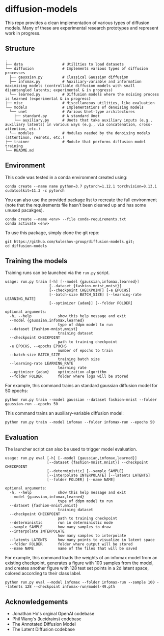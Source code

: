 # diffusion-models

This repo provides a clean implementation of various types of diffusion models. Many of these are experimental research prototypes and represent work in progress.

## Structure

```
.
├── data                  # Utilities to load datasets
└── diffusion             # Implements various types of diffusion processes
  ├── gaussian.py         # Classical Gaussian diffusion
  ├── infomax.py          # Auxiliary-variable and information maximizing models (controllable diffusion models with small disentangled latents; experimental & in progress)
  └── learned.py          # Diffusion models where the noising process is learned (experimental & in progress)
├── misc                  # Miscellaneous utilities, like evaluation
└── models                # Implementations of denoising models
  └── unet                # Various Unet-type architectures
    ├── standard.py       # A standard Unet
    └── auxiliary.py      # Unets that take auxiliary inputs (e.g., auxiliary latents) in various ways (e.g., via concatenation, cross-attention, etc.)
  └── modules             # Modules needed by the denoising models (attentinon, resnets, etc.)
├── trainer               # Module that performs diffusion model training
└── README.md
```

## Environment

This code was tested in a conda environment created using:

```
conda create --name name python=3.7 pytorch=1.12.1 torchvision=0.13.1 cudatoolkit=11.3 -c pytorch
```

You can also use the provided package list to recreate the full environment (note that the requirements file hasn't been cleaned up and has some unused pacakges).

```
conda create --name <env> --file conda-requirements.txt
conda activate <env>
```

To use this package, simply clone the git repo:

```
git https://github.com/kuleshov-group/diffusion-models.git;
cd diffusion-models
```

## Training the models

Training runs can be launched via the `run.py` script.

```
usage: run.py train [-h] [--model {gaussian,infomax,learned}]
                    [--dataset {fashion-mnist,mnist}]
                    [--checkpoint CHECKPOINT] [-e EPOCHS]
                    [--batch-size BATCH_SIZE] [--learning-rate LEARNING_RATE]
                    [--optimizer {adam}] [--folder FOLDER]

optional arguments:
  -h, --help            show this help message and exit
  --model {gaussian,infomax,learned}
                        type of ddpm model to run
  --dataset {fashion-mnist,mnist}
                        training dataset
  --checkpoint CHECKPOINT
                        path to training checkpoint
  -e EPOCHS, --epochs EPOCHS
                        number of epochs to train
  --batch-size BATCH_SIZE
                        training batch size
  --learning-rate LEARNING_RATE
                        learning rate
  --optimizer {adam}    optimization algorithm
  --folder FOLDER       folder where logs will be stored
```

For example, this command trains an standard gaussian diffusion model for 50 epochs:

```
python run.py train --model gaussian --dataset fashion-mnist --folder gaussian-run --epochs 50
```

This command trains an auxiliary-variable diffusion model:

```
python run.py train --model infomax --folder infomax-run --epochs 50
```

## Evaluation

The launcher script can also be used to trigger model evaluation.

```
usage: run.py eval [-h] [--model {gaussian,infomax,learned}]
                   [--dataset {fashion-mnist,mnist}] --checkpoint CHECKPOINT
                   [--deterministic] [--sample SAMPLE]
                   [--interpolate INTERPOLATE] [--latents LATENTS]
                   [--folder FOLDER] [--name NAME]

optional arguments:
  -h, --help            show this help message and exit
  --model {gaussian,infomax,learned}
                        type of ddpm model to run
  --dataset {fashion-mnist,mnist}
                        training dataset
  --checkpoint CHECKPOINT
                        path to training checkpoint
  --deterministic       run in deterministic mode
  --sample SAMPLE       how many samples to draw
  --interpolate INTERPOLATE
                        how many samples to interpolate
  --latents LATENTS     how many points to visualize in latent space
  --folder FOLDER       folder where output will be stored
  --name NAME           name of the files that will be saved
```

For example, this command loads the weights of an infomax model from an existing checkpoint, generates a figure with 100 samples from the model, and creates another figure with 128 test set points in a 2d latent space, colored according to their class label.

```
python run.py eval --model infomax --folder infomax-run --sample 100 --latents 128 --checkpoint infomax-run/model-49.pth
```

## Acknowledgements

* Jonathan Ho's orginal OpenAI codebase
* Phil Wang's (lucidrains) codebase
* The Annotated Diffusion Model
* The Latent Diffusion codebase
